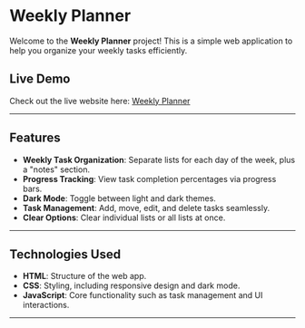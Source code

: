 # Weekly Planner

Welcome to the **Weekly Planner** project! This is a simple web application to help you organize your weekly tasks efficiently.

## Live Demo
Check out the live website here: [Weekly Planner](https://zookelvin.github.io/Daily-Planner/)

---

## Features
- **Weekly Task Organization**: Separate lists for each day of the week, plus a "notes" section.
- **Progress Tracking**: View task completion percentages via progress bars.
- **Dark Mode**: Toggle between light and dark themes.
- **Task Management**: Add, move, edit, and delete tasks seamlessly.
- **Clear Options**: Clear individual lists or all lists at once.

---

## Technologies Used
- **HTML**: Structure of the web app.
- **CSS**: Styling, including responsive design and dark mode.
- **JavaScript**: Core functionality such as task management and UI interactions.

---
